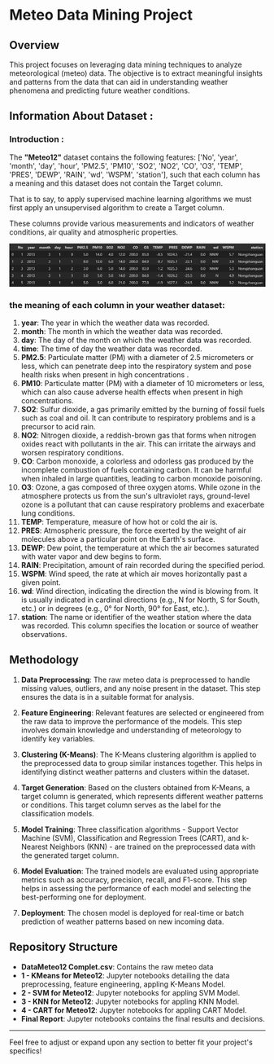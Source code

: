 # Meteo Data Mining Project

## **Overview**
This project focuses on leveraging data mining techniques to analyze meteorological (meteo) data. The objective is to extract meaningful insights and patterns from the data that can aid in understanding weather phenomena and predicting future weather conditions.

## **Information About Dataset** :

### Introduction : 
 The **"Meteo12"** dataset contains the following features: ['No', 'year', 'month', 'day', 'hour', 'PM2.5', 'PM10', 'SO2', 'NO2', 'CO', 'O3', 'TEMP', 'PRES', 'DEWP', 'RAIN', 'wd', 'WSPM', 'station'], such that each column has a meaning and this dataset does not contain the Target column.

  That is to say, to apply supervised machine learning algorithms we must first apply an unsupervised algorithm to create a Target column.
 
  These columns provide various measurements and indicators of weather conditions, air quality and atmospheric properties.

  ![dataset contains](ref/img0.png)

  ### **the meaning of each column in your weather dataset**:

1. **year**: The year in which the weather data was recorded.
2. **month**: The month in which the weather data was recorded.
3. **day**: The day of the month on which the weather data was recorded.
4. **time**: The time of day the weather data was recorded.
5. **PM2.5**: Particulate matter (PM) with a diameter of 2.5 micrometers or less, which can penetrate deep into the respiratory system and pose health risks when present in high concentrations .
6. **PM10**: Particulate matter (PM) with a diameter of 10 micrometers or less, which can also cause adverse health effects when present in high concentrations.
7. **SO2**: Sulfur dioxide, a gas primarily emitted by the burning of fossil fuels such as coal and oil. It can contribute to respiratory problems and is a precursor to acid rain.
8. **NO2**: Nitrogen dioxide, a reddish-brown gas that forms when nitrogen oxides react with pollutants in the air. This can irritate the airways and worsen respiratory conditions.
9. **CO**: Carbon monoxide, a colorless and odorless gas produced by the incomplete combustion of fuels containing carbon. It can be harmful when inhaled in large quantities, leading to carbon monoxide poisoning.
10. **O3**: Ozone, a gas composed of three oxygen atoms. While ozone in the atmosphere protects us from the sun's ultraviolet rays, ground-level ozone is a pollutant that can cause respiratory problems and exacerbate lung conditions.
11. **TEMP**: Temperature, measure of how hot or cold the air is.
12. **PRES**: Atmospheric pressure, the force exerted by the weight of air molecules above a particular point on the Earth's surface.
13. **DEWP**: Dew point, the temperature at which the air becomes saturated with water vapor and dew begins to form.
14. **RAIN**: Precipitation, amount of rain recorded during the specified period.
15. **WSPM**: Wind speed, the rate at which air moves horizontally past a given point.
16. **wd**: Wind direction, indicating the direction the wind is blowing from. It is usually indicated in cardinal directions (e.g., N for North, S for South, etc.) or in degrees (e.g., 0° for North, 90° for East, etc.).
17. **station**: The name or identifier of the weather station where the data was recorded. This column specifies the location or source of weather observations.

## **Methodology**
1. **Data Preprocessing**: The raw meteo data is preprocessed to handle missing values, outliers, and any noise present in the dataset. This step ensures the data is in a suitable format for analysis.

2. **Feature Engineering**: Relevant features are selected or engineered from the raw data to improve the performance of the models. This step involves domain knowledge and understanding of meteorology to identify key variables.

3. **Clustering (K-Means)**: The K-Means clustering algorithm is applied to the preprocessed data to group similar instances together. This helps in identifying distinct weather patterns and clusters within the dataset.

4. **Target Generation**: Based on the clusters obtained from K-Means, a target column is generated, which represents different weather patterns or conditions. This target column serves as the label for the classification models.

5. **Model Training**: Three classification algorithms - Support Vector Machine (SVM), Classification and Regression Trees (CART), and k-Nearest Neighbors (KNN) - are trained on the preprocessed data with the generated target column.

6. **Model Evaluation**: The trained models are evaluated using appropriate metrics such as accuracy, precision, recall, and F1-score. This step helps in assessing the performance of each model and selecting the best-performing one for deployment.

7. **Deployment**: The chosen model is deployed for real-time or batch prediction of weather patterns based on new incoming data.

## Repository Structure
- **DataMeteo12 Complet.csv**: Contains the raw meteo data
- **1 - KMeans for Meteo12**: Jupyter notebooks detailing the data preprocessing, feature engineering, appling K-Means Model.
- **2 - SVM for Meteo12**: Jupyter notebooks for appling SVM Model.
- **3 - KNN for Meteo12**: Jupyter notebooks for appling KNN Model.
- **4 - CART for Meteo12**: Jupyter notebooks for appling CART Model.
- **Final Report**: Jupyter notebooks contains the final results and decisions.

--- 

Feel free to adjust or expand upon any section to better fit your project's specifics!
